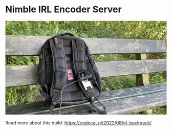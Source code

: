 # Nimble IRL Encoder Server
![](/backpack.jpg)

Read more about this build: https://codecat.nl/2022/08/irl-backpack/
